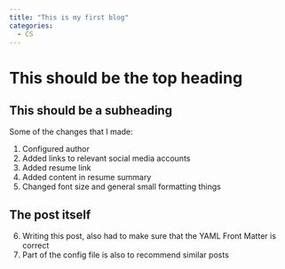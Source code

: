 ```yaml
---
title: "This is my first blog"
categories: 
  - CS
---
```

# This should be the top heading
## This should be a subheading

Some of the changes that I made:
1. Configured author
2. Added links to relevant social media accounts
3. Added resume link
4. Added content in resume summary
5. Changed font size and general small formatting things

## The post itself
6. Writing this post, also had to make sure that the YAML Front Matter is correct
7. Part of the config file is also to recommend similar posts